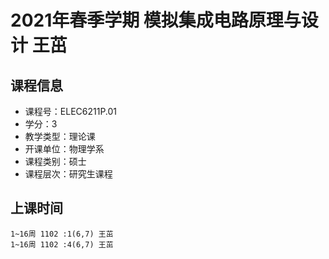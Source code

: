 # 2021年春季学期 模拟集成电路原理与设计 王茁






## 课程信息

- 课程号：ELEC6211P.01
- 学分：3
- 教学类型：理论课
- 开课单位：物理学系
- 课程类别：硕士
- 课程层次：研究生课程

## 上课时间

```
1~16周 1102 :1(6,7) 王茁
1~16周 1102 :4(6,7) 王茁
```

